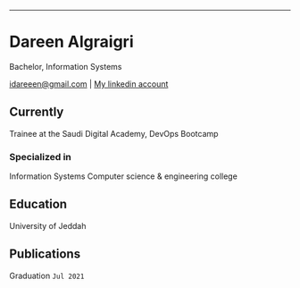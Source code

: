 ---
# Dareen Algraigri
Bachelor, Information Systems

<div id="webaddress">
<a href="idareeen@gmail.com">idareeen@gmail.com</a>
| <a href="https://www.linkedin.com/in/dareen-abdulkareem-855721203">My linkedin account </a>
</div>


## Currently

Trainee at the Saudi Digital Academy, DevOps Bootcamp

### Specialized in

Information Systems
Computer science & engineering college



## Education

University of Jeddah



## Publications

Graduation `Jul 2021`



